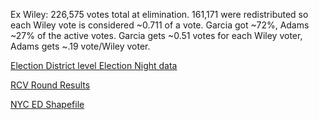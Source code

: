 Ex Wiley: 226,575 votes total at elimination. 161,171 were redistributed so each Wiley vote is considered ~0.711 of a vote. Garcia got ~72%, Adams ~27% of the active votes. Garcia gets ~0.51 votes for each Wiley voter, Adams gets ~.19 vote/Wiley voter.

[Election District level Election Night data](https://web.enrboenyc.us/CD24306ADI0.html)

[RCV Round Results](https://web.enrboenyc.us/rcv/)

[NYC ED Shapefile](https://www1.nyc.gov/site/planning/data-maps/open-data/districts-download-metadata.page)

